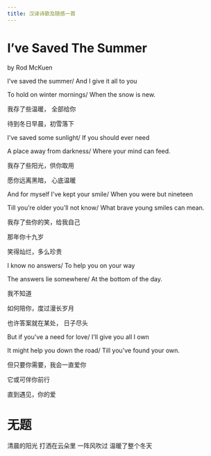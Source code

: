 ```yaml
---
title: 汉译诗歌及随感一首
---
```




# I’ve Saved The Summer 

by Rod McKuen 

I’ve saved the summer/ And I give it all to you

To hold on winter mornings/ When the snow is new.

我存了些温暖， 全部给你

待到冬日早晨，初雪落下

I've saved some sunlight/ If you should ever need

A place away from darkness/ Where your mind can feed.

我存了些阳光，供你取用

愿你远离黑暗， 心底温暖

And for myself I've kept your smile/ When you were but nineteen

Till you’re older you’ll not know/ What brave young smiles can mean.

我存了些你的笑，给我自己

那年你十九岁

笑得灿烂，多么珍贵

I know no answers/ To help you on your way

The answers lie somewhere/ At the bottom of the day.

我不知道

如何陪你，度过漫长岁月

也许答案就在某处， 日子尽头


But if you've a need for love/ I'll give you all I own

It might help you down the road/ Till you've found your own.

但只要你需要，我会一直爱你

它或可伴你前行

直到遇见，你的爱



# 无题

清晨的阳光
打洒在云朵里
一阵风吹过
温暖了整个冬天








